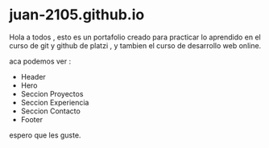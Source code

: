 # juan-2105.github.io

Hola a todos , esto es un portafolio creado para practicar lo aprendido en 
el curso de git y github de platzi , y tambien el curso de desarrollo web online.


aca podemos ver :
* Header 
* Hero
* Seccion Proyectos
* Seccion Experiencia
* Seccion Contacto
* Footer


espero que les guste.
